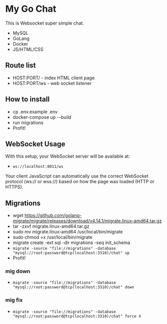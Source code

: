 # My Go Chat

This is Websocket super simple chat.
- MySQL
- GoLang
- Docker
- JS/HTML/CSS

## Route list
- HOST:PORT/ - index HTML client page
- HOST:PORT/ws - web socket listener

## How to install
- cp .env.example .env
- docker-compose up --build
- run migrations
- Profit!

## WebSocket Usage
With this setup, your WebSocket server will be available at:
- `ws://localhost:8011/ws`

Your client JavaScript can automatically use the correct WebSocket protocol (ws:// or wss://) based on how the page was loaded (HTTP or HTTPS).

## Migrations
- wget https://github.com/golang-migrate/migrate/releases/download/v4.14.1/migrate.linux-amd64.tar.gz
- tar -zxvf migrate.linux-amd64.tar.gz
- sudo mv migrate.linux-amd64 /usr/local/bin/migrate
- sudo chmod +x /usr/local/bin/migrate
- migrate create -ext sql -dir migrations -seq init_schema
- `migrate -source "file://migrations" -database "mysql://root:password@tcp(localhost:3310)/chat" up`
- Profit!

### mig down
- `migrate -source "file://migrations" -database "mysql://root:password@tcp(localhost:3310)/chat" down`

### mig fix
- `migrate -source "file://migrations" -database "mysql://root:password@tcp(localhost:3310)/chat" force 4`
